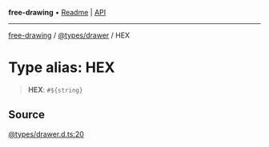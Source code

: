 **free-drawing** • [Readme](../../../README.md) \| [API](../../../modules.md)

***

[free-drawing](../../../README.md) / [@types/drawer](../README.md) / HEX

# Type alias: HEX

> **HEX**: ```#${string}```

## Source

[@types/drawer.d.ts:20](https://github.com/fabienwnklr/free-drawing/blob/master/src/@types/drawer.d.ts#L20)
